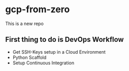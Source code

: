 # gcp-from-zero
This is a new repo


## First thing to do is DevOps Workflow

* Get SSH-Keys setup in a Cloud Environment
* Python Scaffold
* Setup Continuous Integration
